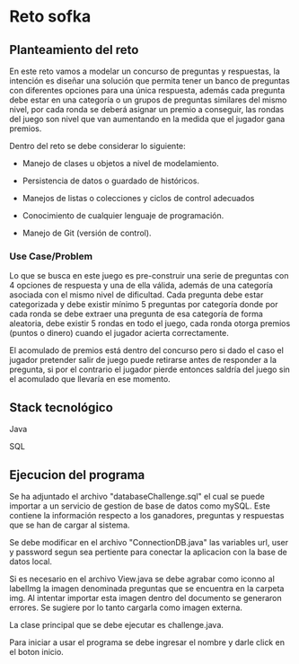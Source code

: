 # Reto sofka
## Planteamiento del reto

En este reto vamos a modelar un concurso de preguntas y respuestas, la intención es diseñar una solución que permita tener un banco de preguntas con diferentes opciones para una única respuesta, además cada pregunta debe estar en una categoría o un grupos de preguntas similares del mismo nivel, por cada ronda se deberá asignar un premio a conseguir, las rondas del juego son nivel que van aumentando en la medida que el jugador gana premios.

Dentro del reto se debe considerar lo siguiente:

- Manejo de clases u objetos a nivel de modelamiento.

- Persistencia de datos o guardado de históricos.

- Manejos de listas o colecciones y ciclos de control adecuados

- Conocimiento de cualquier lenguaje de programación.

- Manejo de Git (versión de control).

### Use Case/Problem

Lo que se busca en este juego es pre-construir una serie de preguntas con 4 opciones de respuesta y una de ella válida, además de una categoría asociada con el mismo nivel de dificultad. Cada pregunta debe estar categorizada y debe existir mínimo 5 preguntas por categoría donde por cada ronda se debe extraer una pregunta de esa categoría de forma aleatoria, debe existir 5 rondas en todo el juego, cada ronda otorga premios (puntos o dinero) cuando el jugador acierta correctamente.

El acomulado de premios está dentro del concurso pero si dado el caso el jugador pretender salir de juego puede retirarse antes de responder a la pregunta, si por el contrario el jugador pierde entonces saldría del juego sin el acomulado que llevaría en ese momento.

## Stack tecnológico 

Java

SQL


## Ejecucion del programa

Se ha adjuntado el archivo "databaseChallenge.sql" el cual se puede importar a un servicio de gestion de base de datos como mySQL. Este contiene la información respecto a los ganadores, preguntas y respuestas que se han de cargar al sistema.

Se debe modificar en el archivo "ConnectionDB.java" las variables url, user y password segun sea pertiente para conectar la aplicacion con la base de datos local.

Si es necesario en el archivo View.java se debe agrabar como iconno al labelImg la imagen denominada preguntas que se encuentra en la carpeta img. Al intentar importar esta imagen dentro del documento se generaron errores. Se sugiere por lo tanto cargarla como imagen externa.

La clase principal que se debe ejecutar es challenge.java.

Para iniciar a usar el programa se debe ingresar el nombre y darle click en el boton inicio.
